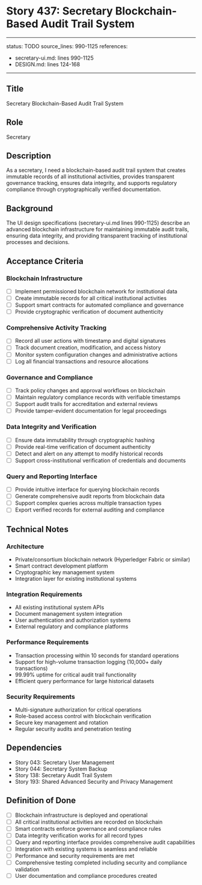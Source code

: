 # Story 437: Secretary Blockchain-Based Audit Trail System

---
status: TODO
source_lines: 990-1125
references:
  - secretary-ui.md: lines 990-1125
  - DESIGN.md: lines 124-168
---

## Title
Secretary Blockchain-Based Audit Trail System

## Role
Secretary

## Description
As a secretary, I need a blockchain-based audit trail system that creates immutable records of all institutional activities, provides transparent governance tracking, ensures data integrity, and supports regulatory compliance through cryptographically verified documentation.

## Background
The UI design specifications (secretary-ui.md lines 990-1125) describe an advanced blockchain infrastructure for maintaining immutable audit trails, ensuring data integrity, and providing transparent tracking of institutional processes and decisions.

## Acceptance Criteria

### Blockchain Infrastructure
- [ ] Implement permissioned blockchain network for institutional data
- [ ] Create immutable records for all critical institutional activities
- [ ] Support smart contracts for automated compliance and governance
- [ ] Provide cryptographic verification of document authenticity

### Comprehensive Activity Tracking
- [ ] Record all user actions with timestamp and digital signatures
- [ ] Track document creation, modification, and access history
- [ ] Monitor system configuration changes and administrative actions
- [ ] Log all financial transactions and resource allocations

### Governance and Compliance
- [ ] Track policy changes and approval workflows on blockchain
- [ ] Maintain regulatory compliance records with verifiable timestamps
- [ ] Support audit trails for accreditation and external reviews
- [ ] Provide tamper-evident documentation for legal proceedings

### Data Integrity and Verification
- [ ] Ensure data immutability through cryptographic hashing
- [ ] Provide real-time verification of document authenticity
- [ ] Detect and alert on any attempt to modify historical records
- [ ] Support cross-institutional verification of credentials and documents

### Query and Reporting Interface
- [ ] Provide intuitive interface for querying blockchain records
- [ ] Generate comprehensive audit reports from blockchain data
- [ ] Support complex queries across multiple transaction types
- [ ] Export verified records for external auditing and compliance

## Technical Notes

### Architecture
- Private/consortium blockchain network (Hyperledger Fabric or similar)
- Smart contract development platform
- Cryptographic key management system
- Integration layer for existing institutional systems

### Integration Requirements
- All existing institutional system APIs
- Document management system integration
- User authentication and authorization systems
- External regulatory and compliance platforms

### Performance Requirements
- Transaction processing within 10 seconds for standard operations
- Support for high-volume transaction logging (10,000+ daily transactions)
- 99.99% uptime for critical audit trail functionality
- Efficient query performance for large historical datasets

### Security Requirements
- Multi-signature authorization for critical operations
- Role-based access control with blockchain verification
- Secure key management and rotation
- Regular security audits and penetration testing

## Dependencies
- Story 043: Secretary User Management
- Story 044: Secretary System Backup
- Story 138: Secretary Audit Trail System
- Story 193: Shared Advanced Security and Privacy Management

## Definition of Done
- [ ] Blockchain infrastructure is deployed and operational
- [ ] All critical institutional activities are recorded on blockchain
- [ ] Smart contracts enforce governance and compliance rules
- [ ] Data integrity verification works for all record types
- [ ] Query and reporting interface provides comprehensive audit capabilities
- [ ] Integration with existing systems is seamless and reliable
- [ ] Performance and security requirements are met
- [ ] Comprehensive testing completed including security and compliance validation
- [ ] User documentation and compliance procedures created